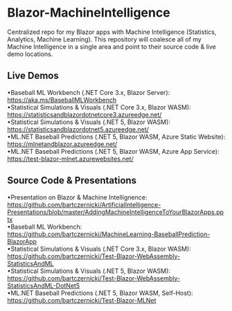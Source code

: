 # Blazor-MachineIntelligence
Centralized repo for my Blazor apps with Machine Intelligence (Statistics, Analytics, Machine Learning). This repository will coalesce all of my Machine Intelligence in a single area and point to their source code & live demo locations.

## Live Demos
•Baseball ML Workbench (.NET Core 3.x, Blazor Server): https://aka.ms/BaseballMLWorkbench  
•Statistical Simulations & Visuals (.NET Core 3.x, Blazor WASM): https://statisticsandblazordotnetcore3.azureedge.net/  
•Statistical Simulations & Visuals (.NET 5, Blazor WASM): https://statisticsandblazordotnet5.azureedge.net/  
•ML.NET Baseball Predictions (.NET 5, Blazor WASM, Azure Static Website): https://mlnetandblazor.azureedge.net/  
•ML.NET Baseball Predictions (.NET 5, Blazor WASM, Azure App Service): https://test-blazor-mlnet.azurewebsites.net/  

## Source Code & Presentations
•Presentation on Blazor & Machine Intellignence: https://github.com/bartczernicki/ArtificialIntelligence-Presentations/blob/master/AddingMachineIntelligenceToYourBlazorApps.pptx  
•Baseball ML Workbench: https://github.com/bartczernicki/MachineLearning-BaseballPrediction-BlazorApp  
•Statistical Simulations & Visuals (.NET Core 3.x, Blazor WASM): https://github.com/bartczernicki/Test-Blazor-WebAssembly-StatisticsAndML  
•Statistical Simulations & Visuals (.NET 5, Blazor WASM): https://github.com/bartczernicki/Test-Blazor-WebAssembly-StatisticsAndML-DotNet5  
•ML.NET Baseball Predictions (.NET 5, Blazor WASM, Self-Host): https://github.com/bartczernicki/Test-Blazor-MLNet  
